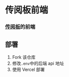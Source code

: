 # 传阅板前端
### [传阅板](https://github.com/an0i/kairanban)的前端

## 部署
1. Fork 该仓库
2. 修改`.env`中的后端 api 地址
3. 使用 Vercel 部署
